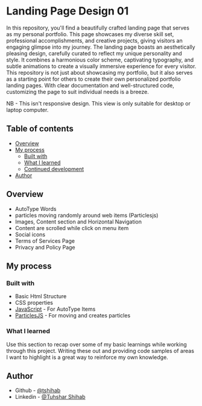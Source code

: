 # Landing Page Design 01
In this repository, you'll find a beautifully crafted landing page that serves as my personal portfolio. This page showcases my diverse skill set, professional accomplishments, and creative projects, giving visitors an engaging glimpse into my journey. The landing page boasts an aesthetically pleasing design, carefully curated to reflect my unique personality and style. It combines a harmonious color scheme, captivating typography, and subtle animations to create a visually immersive experience for every visitor. This repository is not just about showcasing my portfolio, but it also serves as a starting point for others to create their own personalized portfolio landing pages. With clear documentation and well-structured code, customizing the page to suit individual needs is a breeze.

NB - This isn't responsive design. This view is only suitable for desktop or laptop computer.


## Table of contents

- [Overview](#overview)
- [My process](#my-process)
  - [Built with](#built-with)
  - [What I learned](#what-i-learned)
  - [Continued development](#continued-development)
- [Author](#author)


## Overview
- AutoType Words
- particles moving randomly around web items (Particlesjs)
- Images, Content section and Horizontal Navigation
- Content are scrolled while click on menu item
- Social icons
- Terms of Services Page
- Privacy and Policy Page


## My process

### Built with

- Basic Html Structure
- CSS properties
- [JavaScript](https://www.javascript.com/) - For AutoType Items
- [ParticlesJS](https://github.com/VincentGarreau/particles.js) - For moving and creates particles


### What I learned

Use this section to recap over some of my basic learnings while working through this project. Writing these out and providing code samples of areas I want to highlight is a great way to reinforce my own knowledge.


## Author

- Github - [@tshihab](https://github.com/tshihab)
- Linkedin - [@Tuhshar Shihab](https://www.linkedin.com/in/tshihab07/)
